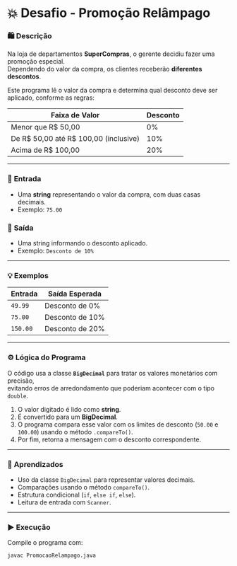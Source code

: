 # 💥 Desafio - Promoção Relâmpago

### 🛍️ Descrição
Na loja de departamentos **SuperCompras**, o gerente decidiu fazer uma promoção especial.  
Dependendo do valor da compra, os clientes receberão **diferentes descontos**.

Este programa lê o valor da compra e determina qual desconto deve ser aplicado, conforme as regras:

| Faixa de Valor | Desconto |
|-----------------|-----------|
| Menor que R$ 50,00 | 0% |
| De R$ 50,00 até R$ 100,00 (inclusive) | 10% |
| Acima de R$ 100,00 | 20% |

---

### 🧩 **Entrada**
- Uma **string** representando o valor da compra, com duas casas decimais.
- Exemplo: `75.00`

### 🧾 **Saída**
- Uma string informando o desconto aplicado.
- Exemplo: `Desconto de 10%`

---

### 💡 **Exemplos**

| Entrada | Saída Esperada |
|----------|----------------|
| `49.99` | Desconto de 0% |
| `75.00` | Desconto de 10% |
| `150.00` | Desconto de 20% |

---

### ⚙️ **Lógica do Programa**
O código usa a classe **`BigDecimal`** para tratar os valores monetários com precisão,  
evitando erros de arredondamento que poderiam acontecer com o tipo `double`.

1. O valor digitado é lido como **string**.  
2. É convertido para um **BigDecimal**.  
3. O programa compara esse valor com os limites de desconto (`50.00` e `100.00`) usando o método `.compareTo()`.  
4. Por fim, retorna a mensagem com o desconto correspondente.

---

### 🧠 **Aprendizados**
- Uso da classe `BigDecimal` para representar valores decimais.  
- Comparações usando o método `compareTo()`.  
- Estrutura condicional (`if`, `else if`, `else`).  
- Leitura de entrada com `Scanner`.  

---

### ▶️ **Execução**

Compile o programa com:
```bash
javac PromocaoRelampago.java
